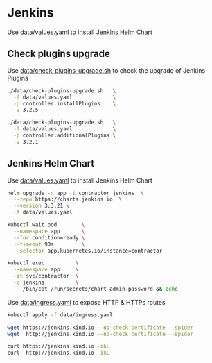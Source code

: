 # Jenkins

Use [data/values.yaml](data/values.yaml) to install [Jenkins Helm Chart](https://github.com/jenkinsci/helm-charts/tree/main/charts/jenkins)

## Check plugins upgrade

Use [data/check-plugins-upgrade.sh](data/check-plugins-upgrade.sh) to check the upgrade of Jenkins Plugins

```bash
./data/check-plugins-upgrade.sh   \
  -f data/values.yaml             \
  -p controller.installPlugins    \
  -v 3.2.5

./data/check-plugins-upgrade.sh   \
  -f data/values.yaml             \
  -p controller.additionalPlugins \
  -v 3.2.1
```

## Jenkins Helm Chart

Use [data/values.yaml](data/values.yaml) to install Jenkins Helm Chart

```bash
helm upgrade -n app -i contractor jenkins  \
  --repo https://charts.jenkins.io  \
  --version 3.3.21 \
  -f data/values.yaml

kubectl wait pod        \
  --namespace app       \
  --for condition=ready \
  --timeout 90s         \
  --selector app.kubernetes.io/instance=contractor

kubectl exec          \
  --namespace app     \
  -it svc/contractor  \
  -c jenkins          \
  -- /bin/cat /run/secrets/chart-admin-password && echo
```

Use [data/ingress.yaml](data/ingress.yaml) to expose HTTP & HTTPs routes

```bash
kubectl apply -f data/ingress.yaml

wget https://jenkins.kind.io --no-check-certificate --spider 
wget  http://jenkins.kind.io --no-check-certificate --spider 

curl https://jenkins.kind.io -ikL 
curl  http://jenkins.kind.io -ikL 
```
